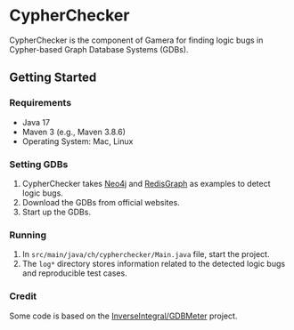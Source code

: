 # CypherChecker

CypherChecker is the component of Gamera for finding logic bugs in Cypher-based Graph Database Systems (GDBs).

## Getting Started

### Requirements
- Java 17
- Maven 3 (e.g., Maven 3.8.6)
- Operating System: Mac, Linux

### Setting GDBs
1. CypherChecker takes [Neo4j](https://neo4j.com/) and [RedisGraph](https://redis.io/docs/stack/graph/) as examples to detect logic bugs.
2. Download the GDBs from official websites.
3. Start up the GDBs.

### Running
1. In `src/main/java/ch/cypherchecker/Main.java` file, start the project.
2. The `log*` directory stores information related to the detected logic bugs and reproducible test cases.

### Credit

Some code is based on the [InverseIntegral/GDBMeter](https://github.com/gdbmeter/gdbmeter) project.
